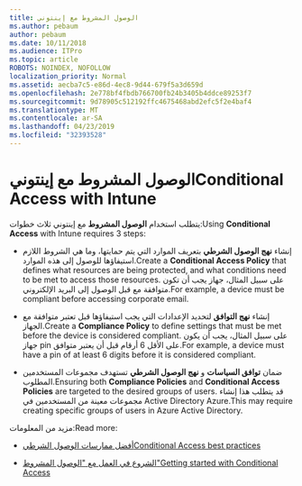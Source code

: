 ```yaml
---
title: الوصول المشروط مع إينتوني
ms.author: pebaum
author: pebaum
ms.date: 10/11/2018
ms.audience: ITPro
ms.topic: article
ROBOTS: NOINDEX, NOFOLLOW
localization_priority: Normal
ms.assetid: aecba7c5-e86d-4ec8-9d44-679f5a3d659d
ms.openlocfilehash: 2e778bf4fbdb766700fb24b3405b4ddce89253f7
ms.sourcegitcommit: 9d78905c512192ffc4675468abd2efc5f2e4baf4
ms.translationtype: MT
ms.contentlocale: ar-SA
ms.lasthandoff: 04/23/2019
ms.locfileid: "32393528"
---
```

# <a name="conditional-access-with-intune"></a><span data-ttu-id="a4c59-102">الوصول المشروط مع إينتوني</span><span class="sxs-lookup"><span data-stu-id="a4c59-102">Conditional Access with Intune</span></span>

<span data-ttu-id="a4c59-103">يتطلب استخدام **الوصول المشروط** مع إينتوني ثلاث خطوات:</span><span class="sxs-lookup"><span data-stu-id="a4c59-103">Using **Conditional Access** with Intune requires 3 steps:</span></span> 
  
- <span data-ttu-id="a4c59-104">إنشاء **نهج الوصول الشرطي** بتعريف الموارد التي يتم حمايتها، وما هي الشروط اللازم استيفاؤها للوصول إلى هذه الموارد.</span><span class="sxs-lookup"><span data-stu-id="a4c59-104">Create a **Conditional Access Policy** that defines what resources are being protected, and what conditions need to be met to access those resources.</span></span> <span data-ttu-id="a4c59-105">على سبيل المثال، جهاز يجب أن تكون متوافقة مع قبل الوصول إلى البريد الإلكتروني.</span><span class="sxs-lookup"><span data-stu-id="a4c59-105">For example, a device must be compliant before accessing corporate email.</span></span> 
    
- <span data-ttu-id="a4c59-106">إنشاء **نهج التوافق** لتحديد الإعدادات التي يجب استيفاؤها قبل تعتبر متوافقة مع الجهاز.</span><span class="sxs-lookup"><span data-stu-id="a4c59-106">Create a **Compliance Policy** to define settings that must be met before the device is considered compliant.</span></span> <span data-ttu-id="a4c59-107">على سبيل المثال، يجب أن يكون جهاز pin على الأقل 6 أرقام قبل أن يعتبر متوافق.</span><span class="sxs-lookup"><span data-stu-id="a4c59-107">For example, a device must have a pin of at least 6 digits before it is considered compliant.</span></span> 
    
- <span data-ttu-id="a4c59-108">ضمان **توافق السياسات** و **نهج الوصول الشرطي** تستهدف مجموعات المستخدمين المطلوب.</span><span class="sxs-lookup"><span data-stu-id="a4c59-108">Ensuring both **Compliance Policies** and **Conditional Access Policies** are targeted to the desired groups of users.</span></span> <span data-ttu-id="a4c59-109">قد يتطلب هذا إنشاء مجموعات معينة من المستخدمين في Active Directory Azure.</span><span class="sxs-lookup"><span data-stu-id="a4c59-109">This may require creating specific groups of users in Azure Active Directory.</span></span> 
    
<span data-ttu-id="a4c59-110">مزيد من المعلومات:</span><span class="sxs-lookup"><span data-stu-id="a4c59-110">Read more:</span></span>
  
- [<span data-ttu-id="a4c59-111">أفضل ممارسات الوصول الشرطي</span><span class="sxs-lookup"><span data-stu-id="a4c59-111">Conditional Access best practices</span></span>](https://docs.microsoft.com/azure/active-directory/conditional-access/best-practices)
    
- [<span data-ttu-id="a4c59-112">الشروع في العمل مع "الوصول المشروط"</span><span class="sxs-lookup"><span data-stu-id="a4c59-112">Getting started with Conditional Access </span></span>](https://docs.microsoft.com/azure/active-directory/active-directory-conditional-access-azure-portal-get-started)
    

